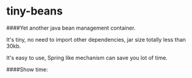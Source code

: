 # tiny-beans

####Yet another java bean management container.

It's tiny, no need to import other dependencies, jar size totally less than 30kb.

It's easy to use, Spring like mechanism can save you lot of time.


####Show time:
